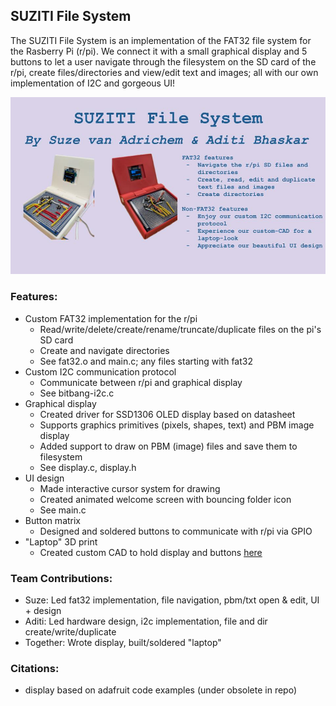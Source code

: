 ## SUZITI File System
The SUZITI File System is an implementation of the FAT32 file system for the Rasberry Pi (r/pi). We connect it with a small graphical display and 5 buttons to let a user navigate through the filesystem on the SD card of the r/pi, create files/directories and view/edit text and images; all with our own implementation of I2C and gorgeous UI!

![Photo of Suziti Filesystem](demo_materials/suziti.jpg)

### Features:
 - Custom FAT32 implementation for the r/pi
    - Read/write/delete/create/rename/truncate/duplicate files on the pi's SD card
    - Create and navigate directories
    - See fat32.o and main.c; any files starting with fat32
 - Custom I2C communication protocol
    - Communicate between r/pi and graphical display
    - See bitbang-i2c.c
 - Graphical display
    -  Created driver for SSD1306 OLED display based on datasheet
    -  Supports graphics primitives (pixels, shapes, text) and PBM image display
    -  Added support to draw on PBM (image) files and save them to filesystem
    -  See display.c, display.h
  - UI design
    - Made interactive cursor system for drawing
    - Created animated welcome screen with bouncing folder icon
    - See main.c
  - Button matrix
    - Designed and soldered buttons to communicate with r/pi via GPIO
  - "Laptop" 3D print
    - Created custom CAD to hold display and buttons [here](https://cad.onshape.com/documents/8ae28c1d1a02ab9bf86b04ab/w/4935831e12860cc02aea9ffd/e/c0c3fcff074e33fbb3bb3b89)
 
### Team Contributions:
 - Suze: Led fat32 implementation, file navigation, pbm/txt open & edit, UI + design
 - Aditi: Led hardware design, i2c implementation, file and dir create/write/duplicate
 - Together: Wrote display, built/soldered "laptop"

### Citations:
 - display based on adafruit code examples (under obsolete in repo)
